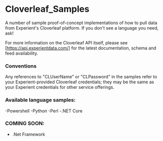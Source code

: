 # Cloverleaf_Samples
A number of sample proof-of-concept implementations of how to pull data from Experient's Cloverleaf platform.  If you don't see a language you need, ask!

For more information on the Cloverleaf API itself, please see [https://api.experientdata.com/] for the latest documentation, schema and feed availability.

### Conventions
Any references to "CLUserName" or "CLPassword" in the samples refer to your Experient-provided Cloverleaf credentials; they may be the same as your Experient credentials for other service offerings.

### Available language samples:
-Powershell
-Python
-Perl
-.NET Core

### COMING SOON:
- .Net Framework